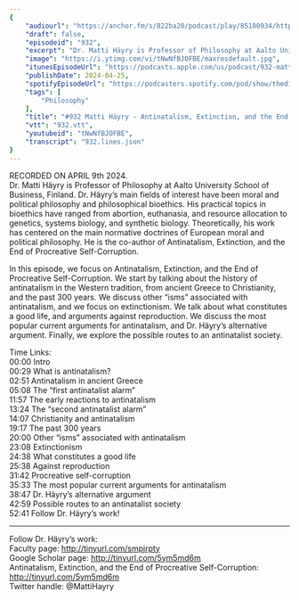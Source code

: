 ```yaml
---
{
	"audiourl": "https://anchor.fm/s/822ba20/podcast/play/85180934/https%3A%2F%2Fd3ctxlq1ktw2nl.cloudfront.net%2Fstaging%2F2024-3-9%2F4a384d0a-788f-18d2-11f1-ee4965123736.m4a",
	"draft": false,
	"episodeid": "932",
	"excerpt": "Dr. Matti Häyry is Professor of Philosophy at Aalto University School of Business, Finland. Dr. Häyry’s main fields of interest have been moral and political philosophy and philosophical bioethics. His practical topics in bioethics have ranged from abortion, euthanasia, and resource allocation to genetics, systems biology, and synthetic biology. Theoretically, his work has centered on the main normative doctrines of European moral and political philosophy. He is the co-author of Antinatalism, Extinction, and the End of Procreative Self-Corruption.",
	"image": "https://i.ytimg.com/vi/tNwNfBJOFBE/maxresdefault.jpg",
	"itunesEpisodeUrl": "https://podcasts.apple.com/us/podcast/932-matti-h%C3%A4yry-antinatalism-extinction-and-the/id1451347236?i=1000653610514&uo=4",
	"publishDate": 2024-04-25,
	"spotifyEpisodeUrl": "https://podcasters.spotify.com/pod/show/thedissenter/episodes/932-Matti-Hyry---Antinatalism--Extinction--and-the-End-of-Procreative-Self-Corruption-e2i6126",
	"tags": [
		"Philosophy"
	],
	"title": "#932 Matti Häyry - Antinatalism, Extinction, and the End of Procreative Self-Corruption",
	"vtt": "932.vtt",
	"youtubeid": "tNwNfBJOFBE",
	"transcript": "932.lines.json"
}
---
```

RECORDED ON APRIL 9th 2024.  
Dr. Matti Häyry is Professor of Philosophy at Aalto University School of Business, Finland. Dr. Häyry’s main fields of interest have been moral and political philosophy and philosophical bioethics. His practical topics in bioethics have ranged from abortion, euthanasia, and resource allocation to genetics, systems biology, and synthetic biology. Theoretically, his work has centered on the main normative doctrines of European moral and political philosophy. He is the co-author of Antinatalism, Extinction, and the End of Procreative Self-Corruption.

In this episode, we focus on Antinatalism, Extinction, and the End of Procreative Self-Corruption. We start by talking about the history of antinatalism in the Western tradition, from ancient Greece to Christianity, and the past 300 years. We discuss other “isms” associated with antinatalism, and we focus on extinctionism. We talk about what constitutes a good life, and arguments against reproduction. We discuss the most popular current arguments for antinatalism, and Dr. Häyry’s alternative argument. Finally, we explore the possible routes to an antinatalist society.

Time Links:  
<time>00:00</time> Intro  
<time>00:29</time> What is antinatalism?  
<time>02:51</time> Antinatalism in ancient Greece  
<time>05:08</time> The “first antinatalist alarm”  
<time>11:57</time> The early reactions to antinatalism  
<time>13:24</time> The “second antinatalist alarm”  
<time>14:07</time> Christianity and antinatalism  
<time>19:17</time> The past 300 years  
<time>20:00</time> Other “isms” associated with antinatalism  
<time>23:08</time> Extinctionism  
<time>24:38</time> What constitutes a good life  
<time>25:38</time> Against reproduction  
<time>31:42</time> Procreative self-corruption  
<time>35:33</time> The most popular current arguments for antinatalism  
<time>38:47</time> Dr. Häyry’s alternative argument  
<time>42:59</time> Possible routes to an antinatalist society  
<time>52:41</time> Follow Dr. Häyry’s work!

---

Follow Dr. Häyry’s work:  
Faculty page: http://tinyurl.com/smpjrpty  
Google Scholar page: http://tinyurl.com/5ym5md6m  
Antinatalism, Extinction, and the End of Procreative Self-Corruption: http://tinyurl.com/5ym5md6m  
Twitter handle: @MattiHayry
